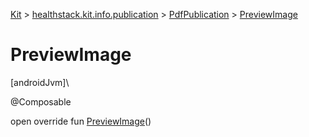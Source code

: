 
[Kit](../../../kit.html) > [healthstack.kit.info.publication](../index.html) > [PdfPublication](index.html) > [PreviewImage](-preview-image.html)



# PreviewImage



[androidJvm]\




@Composable



open override fun [PreviewImage](-preview-image.html)()




